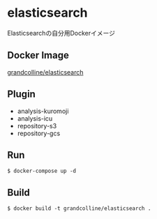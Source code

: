 # elasticsearch

Elasticsearchの自分用Dockerイメージ

## Docker Image

[grandcolline/elasticsearch](https://cloud.docker.com/repository/docker/grandcolline/elasticsearch)

## Plugin

* analysis-kuromoji
* analysis-icu
* repository-s3
* repository-gcs


## Run

```
$ docker-compose up -d
```

## Build

```
$ docker build -t grandcolline/elasticsearch .
```

